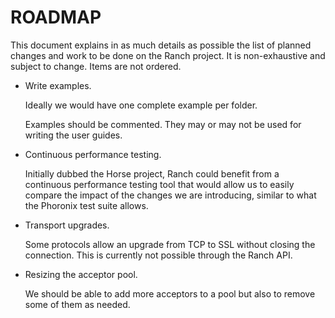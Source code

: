 ROADMAP
=======

This document explains in as much details as possible the
list of planned changes and work to be done on the Ranch
project. It is non-exhaustive and subject to change. Items
are not ordered.

*   Write examples.

    Ideally we would have one complete example per folder.

    Examples should be commented. They may or may not be
    used for writing the user guides.

*   Continuous performance testing.

    Initially dubbed the Horse project, Ranch could benefit
    from a continuous performance testing tool that would
    allow us to easily compare the impact of the changes we
    are introducing, similar to what the Phoronix test suite
    allows.

*   Transport upgrades.

    Some protocols allow an upgrade from TCP to SSL without
    closing the connection. This is currently not possible
    through the Ranch API.

*   Resizing the acceptor pool.

    We should be able to add more acceptors to a pool but also
    to remove some of them as needed.
